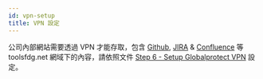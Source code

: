 ```yaml
---
id: vpn-setup
title: VPN 設定
---
```

公司內部網站需要透過 VPN 才能存取，包含 [Github](https://git.toolsfdg.net/), [JIRA](https://jira.toolsfdg.net/) & [Confluence](https://confluence.toolsfdg.net/) 等 toolsfdg.net 網域下的內容，請依照文件 [Step 6 - Setup Globalprotect VPN](https://docs.google.com/document/d/1UaSEilkKvUT4oVekxpV_jv6H_YaLnBKVR98VvwSJ-ro/edit#heading=h.jwnwgn65905e) 設定。